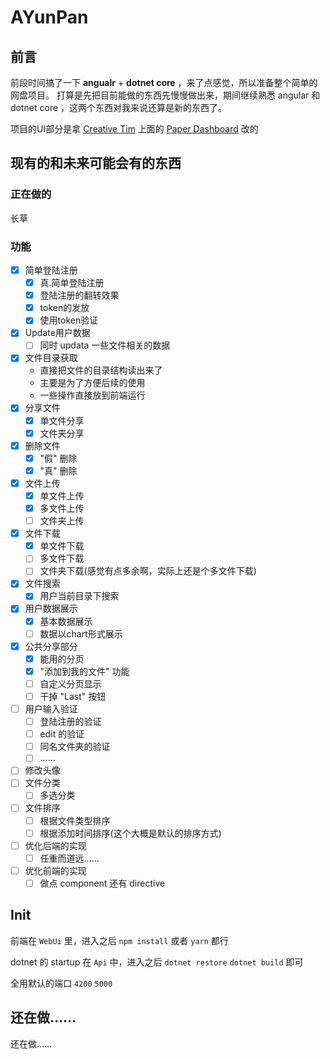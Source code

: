 <!--
 * @Author: CollapseNav
 * @Date: 2020-02-17 17:22:43
 * @LastEditors: CollapseNav
 * @LastEditTime: 2020-03-26 02:26:01
 * @Description:
 -->

# AYunPan

## 前言

前段时间搞了一下 **angualr** + **dotnet core** ，来了点感觉，所以准备整个简单的网盘项目。
打算是先把目前能做的东西先慢慢做出来，期间继续熟悉 angular 和 dotnet core ，这两个东西对我来说还算是新的东西了。

项目的UI部分是拿 [Creative Tim](https://www.creative-tim.com/) 上面的 [Paper Dashboard](https://www.creative-tim.com/product/paper-dashboard-angular) 改的

## 现有的和未来可能会有的东西

### 正在做的

长草

### 功能

- [X] 简单登陆注册
  - [X] 真.简单登陆注册
  - [X] 登陆注册的翻转效果
  - [X] token的发放
  - [X] 使用token验证
- [X] Update用户数据
  - [ ] 同时 updata 一些文件相关的数据
- [X] 文件目录获取
  - 直接把文件的目录结构读出来了
  - 主要是为了方便后续的使用
  - 一些操作直接放到前端运行
- [X] 分享文件
  - [X] 单文件分享
  - [X] 文件夹分享
- [X] 删除文件
  - [X] "假" 删除
  - [X] "真" 删除
- [X] 文件上传
  - [X] 单文件上传
  - [X] 多文件上传
  - [ ] 文件夹上传
- [X] 文件下载
  - [X] 单文件下载
  - [ ] 多文件下载
  - [ ] 文件夹下载(感觉有点多余啊，实际上还是个多文件下载)
- [X] 文件搜索
  - [X] 用户当前目录下搜索
- [X] 用户数据展示
  - [X] 基本数据展示
  - [ ] 数据以chart形式展示
- [X] 公共分享部分
  - [X] 能用的分页
  - [X] "添加到我的文件" 功能
  - [ ] 自定义分页显示
  - [ ] 干掉 "Last" 按钮
- [ ] 用户输入验证
  - [ ] 登陆注册的验证
  - [ ] edit 的验证
  - [ ] 同名文件夹的验证
  - [ ] ......
- [ ] 修改头像
- [ ] 文件分类
  - [ ] 多选分类
- [ ] 文件排序
  - [ ] 根据文件类型排序
  - [ ] 根据添加时间排序(这个大概是默认的排序方式)
- [ ] 优化后端的实现
  - [ ] 任重而道远......
- [ ] 优化前端的实现
  - [ ] 做点 component 还有 directive

## Init

前端在 `WebUi` 里，进入之后 `npm install` 或者 `yarn` 都行

dotnet 的 startup 在 `Api` 中，进入之后 `dotnet restore` `dotnet build` 即可

全用默认的端口 `4200` `5000`

## 还在做……

还在做……
